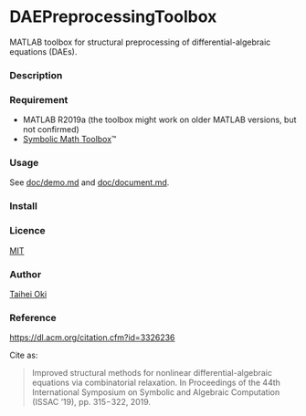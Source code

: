 DAEPreprocessingToolbox
====

MATLAB toolbox for structural preprocessing of differential-algebraic equations (DAEs).

### Description

### Requirement
* MATLAB R2019a (the toolbox might work on older MATLAB versions, but not confirmed)
* [Symbolic Math Toolbox](https://www.mathworks.com/products/symbolic.html)&trade;

### Usage
See [doc/demo.md](doc/demo.md) and [doc/document.md](doc/document.md).

### Install


### Licence
[MIT](LICENSE)

### Author
[Taihei Oki](https://github.com/natrium11321)

### Reference
https://dl.acm.org/citation.cfm?id=3326236

Cite as:
> Improved structural methods for nonlinear differential-algebraic equations via combinatorial relaxation. In Proceedings of the 44th International Symposium on Symbolic and Algebraic Computation (ISSAC ’19), pp. 315−322, 2019.
